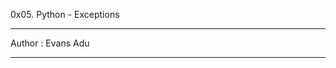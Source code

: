 0x05. Python - Exceptions
*************************************************************
Author : Evans Adu
*************************************************************

